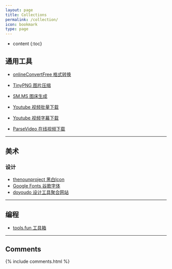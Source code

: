 ```yaml
---
layout: page
title: Collections
permalink: /collection/
icon: bookmark
type: page
---
```


* content
{:toc}
## 通用工具

- [onlineConvertFree 格式转换](https://onlineconvertfree.com/zh/)

- [TinyPNG 图片压缩](https://tinypng.com/)

- [SM.MS 图床生成](https://sm.ms/)

- [Youtube 视频批量下载](https://youtubemultidownloader.net/playlists.html)

- [Youtube 视频字幕下载](https://downsub.com/)

- [ParseVideo 在线视频下载](https://www.parsevideo.com/)

  

---



## 美术

### 设计

- [thenounproject 黑白Icon](https://thenounproject.com/)
- [Google Fonts 谷歌字体](https://fonts.google.com/)
- [doyoudo 设计工具聚合网站](https://www.doyoudo.com/resources)



---



## 编程

- [tools.fun 工具箱](https://tools.fun/index.html)



---





## Comments

{% include comments.html %}
